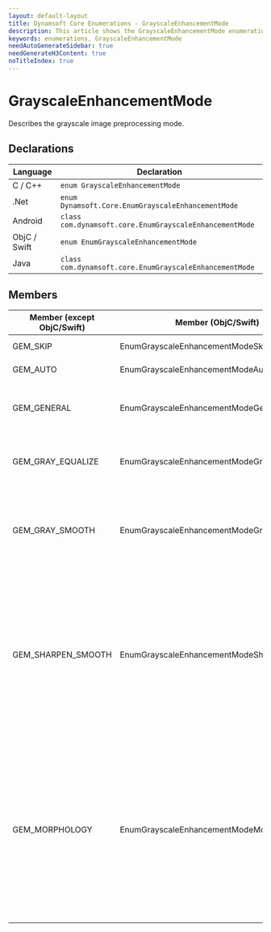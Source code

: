 ```yaml
---
layout: default-layout
title: Dynamsoft Core Enumerations - GrayscaleEnhancementMode
description: This article shows the GrayscaleEnhancementMode enumeration of Dynamsoft Core.
keywords: enumerations, GrayscaleEnhancementMode
needAutoGenerateSidebar: true
needGenerateH3Content: true
noTitleIndex: true
---
```



# GrayscaleEnhancementMode
Describes the grayscale image preprocessing mode.

## Declarations
   
| Language | Declaration |
| -------- | ----------- |
| C / C++ | `enum GrayscaleEnhancementMode` |
| .Net | `enum Dynamsoft.Core.EnumGrayscaleEnhancementMode` |
| Android | `class com.dynamsoft.core.EnumGrayscaleEnhancementMode` |
| ObjC / Swift | `enum EnumGrayscaleEnhancementMode` |
| Java | `class com.dynamsoft.core.EnumGrayscaleEnhancementMode` |


## Members
   
| Member (except ObjC/Swift) | Member (ObjC/Swift) | Value | Description | Valid Argument(s) |
| -------------------------- | ------------------- | ----- | ----------- | ----------------- |
| GEM_SKIP | EnumGrayscaleEnhancementModeSkip | 0x00 | Skips image preprocessing. | `N/A` |
| GEM_AUTO | EnumGrayscaleEnhancementModeAuto | 0x01 | **Not supported yet.** | `N/A` |
| GEM_GENERAL | EnumGrayscaleEnhancementModeGeneral | 0x02 | Takes the unpreprocessed image for following operations. | `N/A` |
| GEM_GRAY_EQUALIZE | EnumGrayscaleEnhancementModeGrayEqualize | 0x04 | Preprocesses the image using the gray equalization algorithm. | [`Sensitivity`]({{ site.parameters-reference }}label-recognition-parameter/grayscale-enhancement-modes.html#sensitivity) |
| GEM_GRAY_SMOOTH | EnumGrayscaleEnhancementModeGraySmooth | 0x08 | Preprocesses the image using the gray smoothing algorithm. | [`SmoothBlockSizeX`]({{ site.parameters-reference }}label-recognition-parameter/grayscale-enhancement-modes.html#smoothblocksizex)<br>[`SmoothBlockSizeY`]({{ site.parameters-reference }}label-recognition-parameter/grayscale-enhancement-modes.html#smoothblocksizey) |
| GEM_SHARPEN_SMOOTH | EnumGrayscaleEnhancementModeSharpenSmooth | 0x10 | Preprocesses the image using the sharpening and smoothing algorithm. | [`SmoothBlockSizeX`]({{ site.parameters-reference }}label-recognition-parameter/grayscale-enhancement-modes.html#smoothblocksizex)<br>[`SmoothBlockSizeY`]({{ site.parameters-reference }}label-recognition-parameter/grayscale-enhancement-modes.html#smoothblocksizey)<br>[`SharpenBlockSizeX`]({{ site.parameters-reference }}label-recognition-parameter/grayscale-enhancement-modes.html#sharpenblocksizex)<br>[`SharpenBlockSizeY`]({{ site.parameters-reference }}label-recognition-parameter/grayscale-enhancement-modes.html#sharpenblocksizey) |
| GEM_MORPHOLOGY  | EnumGrayscaleEnhancementModeMorphology | 0x20 | Preprocesses the image using the morphology algorithm. | [`MorphOperation`]({{ site.parameters-reference }}label-recognition-parameter/grayscale-enhancement-modes.html#morphoperation)<br>[`MorphShape`]({{ site.parameters-reference }}label-recognition-parameter/grayscale-enhancement-modes.html#morphshape)<br>[`MorphOperationKernelSizeX`]({{ site.parameters-reference }}label-recognition-parameter/grayscale-enhancement-modes.html#morphoperationkernelsizex)<br>[`MorphOperationKernelSizeY`]({{ site.parameters-reference }}label-recognition-parameter/grayscale-enhancement-modes.html#morphoperationkernelsizey) |
